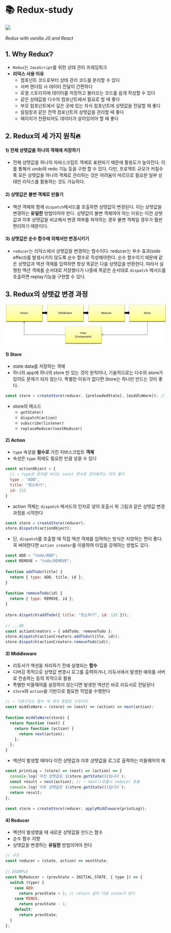 # 📚 Redux-study

<img src="https://media.vlpt.us/images/sonofhuman20/post/7c171f4f-2b5c-45b8-928c-21ba4618c769/redux.png"/>

_Redux with vanilla JS and React_

## 1. Why Redux❔

- `Redux`는 `JavaScript`를 위한 상태 관리 프레임워크
- **리덕스 사용 이유**
  - 컴포넌트 코드로부터 상태 관리 코드를 분리할 수 있다
  - 서버 렌더링 시 데이터 전달이 간편하다
  - 로컬 스토리지에 데이터를 저장하고 불러오는 코드를 쉽게 작성할 수 있다
  - 같은 상태값을 다수의 컴포넌트에서 필요로 할 때 좋다
  - 부모 컴포넌트에서 깊은 곳에 있는 자식 컴포넌트에 상탯값을 전달할 때 좋다
  - 알림창과 같은 전역 컴포넌트의 상탯값을 관리할 때 좋다
  - 페이지가 전환되어도 데이터가 살아있어야 할 때 좋다

## 2. Redux의 세 가지 원칙🔥

#### 1) 전체 상탯값을 하나의 객체에 저장하기

- 전체 상탯값을 하나의 자바스크립트 객체로 표현되기 때문에 활용도가 높아진다. 이를 통해서 undo와 redo 기능 등을 구현 할 수 있다. 다만, 프로젝트 규모가 커질수록 모든 상탯값을 하나의 객체로 관리하는 것은 어려움이 따르므로 필요한 일부 상태만 리덕스를 활용하는 것도 가능하다.

#### 2) 상탯값은 불변 객체로 만들기

- 액션 객체와 함께 `dispatch`메서드를 호출하면 상탯값이 변경된다. 이는 상탯값을 변경하는 **유일한** 방법이어야 한다. 상탯값이 불변 객체여야 하는 이유는 이전 상탯값과 이후 상탯값을 비교해서 변경 여부를 파악하는 경우 불변 객체일 경우가 훨씬 편리하기 때문이다.

#### 3) 상탯값은 순수 함수에 의해서만 변경시키기

- `reducer`는 리덕스에서 상탯값을 변경하는 함수이다. reducer는 부수 효과(side effect)를 발생시키지 않도록 순수 함수로 작성해야한다. 순수 함수이기 때문에 같은 상탯값과 액션 객체를 입력하면 항상 똑같은 다음 상탯값을 반환한다. 따라서 실행된 액션 객체를 순서대로 저장했다가 나중에 똑같은 순서대로 `dispatch` 메서드를 호출하면 replay기능을 구현할 수 있다.

## 3. Redux의 상탯값 변경 과정

 <img src="/img/그림01.jpg" width=700px>

#### 1) Store

- state data를 저장하는 객체
- 하나의 app에 하나의 store 만 있는 것이 원칙이나, 기술적으로는 다수의 store가 있어도 문제가 되지 않는다. 특별한 이유가 없다면 Store는 하나만 만드는 것이 좋다.

```javascript
const store = createStore(reducer, [preloadedState], [middleWare]); // ⭐ reducer 인자 필수
```

- store의 메소드
  - `getState()`
  - `dispatch(action)`
  - `subscribe(listener)`
  - `replaceReducer(nextReducer)`

#### 2) Action

- `type` 속성을 **필수로** 가진 자바스크립트 **객체**
- 속성은 `type` 외에도 필요한 만큼 넣을 수 있다

```javaScript
const actionObject = {
  // ⭐ type은 문자열 보다는 const 변수로 관리해주는 것이 좋다
  type : "ADD",
  title: "청소하기",
  id: 123
}
```

- action 객체는 `dispatch` 메서드의 인자로 넣어 호출시 위 그림과 같은 상탯값 변경 과정을 시작한다

```javascript
const store = createStore(reducer);
store.dispatch(actionObject);
```

- 단, `dispatch`를 호출할 때 직접 액션 객체를 입력하는 방식은 지양하는 편이 좋다. 꼭 써야한다면 `action creator`를 이용하여 타입을 강제하는 방법도 있다.

```javascript
const ADD = "todo/ADD";
const REMOVE = "todo/REMOVE";

function addTodo(title) {
  return { type: ADD, title, id };
}

function removeTodo(id) {
  return { type: REMOVE, id };
}

store.dispatch(addTodo({ title: "청소하기", id: 123 }));

// ...OR
const actionCreators = { addTodo, removeTodo };
store.dispatch(actionCreators.addTodo(title, id));
store.dispatch(actionCreators.removeTodo(id));
```

#### 3) Middleware

- 리듀서가 액션을 처리하기 전에 실행되는 **함수**
- 디버깅 목적으로 상탯값 변경시 로그를 출력하거나, 리듀서에서 발생한 예외를 서버로 전송하는 등의 목적으로 활용
- 특별한 미들웨어를 설정하지 않는다면 발생한 액션은 바로 리듀서로 전달된다
- `store`와 `action`을 기반으로 필요한 작업을 수행한다

```javascript
// ⭐ 기본구조는 함수 세 개가 중첩된 구조이다
const middleWare = (store) => (next) => (action) => next(action);

function middleWare(store) {
  return function (next) {
    return function (action) {
      return next(action);
    };
  };
}
```

- 액션이 발생할 때마다 이전 상탯값과 이후 상탯값을 로그로 출력하는 미들웨어의 예

```javascript
const printLog = (store) => (next) => (action) => {
  console.log(`이전 상탯값은 ${store.getState()}입니다`);
  const result = next(action); // ⭐ next()호출시 reducer 호출
  console.log(`이후 상탯값은 ${store.getState()}입니다`);
  return result;
};

const store = createStore(reducer, applyMiddleware(printLog));
```

#### 4) Reducer

- 액션이 발생했을 때 새로운 상탯값을 만드는 함수
- 순수 함수 지향
- 상탯값을 변경하는 **유일한** 방법이어야 한다

```javascript
// 구조
const reducer = (state, action) => nextState;

// EXAMPLE
const MyReducer = (prevState = INITIAL_STATE, { type }) => {
  switch (type) {
    case ADD:
      return prevState + 1; // return 값이 다음 state가 된다
    case MINUS:
      return prevState - 1;
    default:
      return prevState;
  }
};
```
